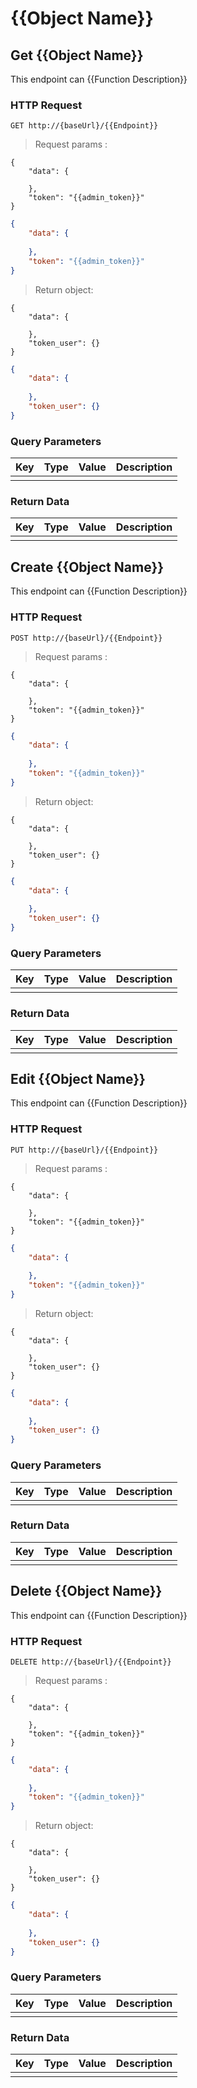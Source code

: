 # {{Object Name}}
## Get {{Object Name}}

This endpoint can {{Function Description}}

### HTTP Request

`GET http://{baseUrl}/{{Endpoint}}`

> Request params :

```json-doc
{
    "data": {
       
    },
    "token": "{{admin_token}}"
}
```

```json
{
    "data": {
       
    },
    "token": "{{admin_token}}"
}
```

> Return object:

```json-doc
{
    "data": {
    
    },
    "token_user": {}
}
```

```json
{
    "data": {
      
    },
    "token_user": {}
}
```

### Query Parameters

| Key  | Type | Value | Description |
| ---- | ---- | ----- | ----------- |
|      |      |       |             |

### Return Data

| Key  | Type | Value | Description |
| ---- | ---- | ----- | ----------- |
|      |      |       |             |

## 

## Create {{Object Name}}

This endpoint can {{Function Description}}

### HTTP Request

`POST http://{baseUrl}/{{Endpoint}}`

> Request params :

```json-doc
{
    "data": {
       
    },
    "token": "{{admin_token}}"
}
```

```json
{
    "data": {
       
    },
    "token": "{{admin_token}}"
}
```

> Return object:

```json-doc
{
    "data": {
    
    },
    "token_user": {}
}
```

```json
{
    "data": {
      
    },
    "token_user": {}
}
```

### Query Parameters

| Key  | Type | Value | Description |
| ---- | ---- | ----- | ----------- |
|      |      |       |             |

### Return Data

| Key  | Type | Value | Description |
| ---- | ---- | ----- | ----------- |
|      |      |       |             |

## 

## Edit {{Object Name}}

This endpoint can {{Function Description}}

### HTTP Request

`PUT http://{baseUrl}/{{Endpoint}}`

> Request params :

```json-doc
{
    "data": {
       
    },
    "token": "{{admin_token}}"
}
```

```json
{
    "data": {
       
    },
    "token": "{{admin_token}}"
}
```

> Return object:

```json-doc
{
    "data": {
    
    },
    "token_user": {}
}
```

```json
{
    "data": {
      
    },
    "token_user": {}
}
```

### Query Parameters

| Key  | Type | Value | Description |
| ---- | ---- | ----- | ----------- |
|      |      |       |             |

### Return Data

| Key  | Type | Value | Description |
| ---- | ---- | ----- | ----------- |
|      |      |       |             |

## 

## Delete {{Object Name}}

This endpoint can {{Function Description}}

### HTTP Request

`DELETE http://{baseUrl}/{{Endpoint}}`

> Request params :

```json-doc
{
    "data": {
       
    },
    "token": "{{admin_token}}"
}
```

```json
{
    "data": {
       
    },
    "token": "{{admin_token}}"
}
```

> Return object:

```json-doc
{
    "data": {
    
    },
    "token_user": {}
}
```

```json
{
    "data": {
      
    },
    "token_user": {}
}
```

### Query Parameters

| Key  | Type | Value | Description |
| ---- | ---- | ----- | ----------- |
|      |      |       |             |

### Return Data

| Key  | Type | Value | Description |
| ---- | ---- | ----- | ----------- |
|      |      |       |             |
